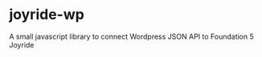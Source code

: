 joyride-wp
==========

A small javascript library to connect Wordpress JSON API to Foundation 5 Joyride
